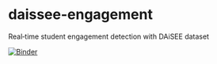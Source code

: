 # daissee-engagement
Real‑time student engagement detection with DAiSEE dataset

[![Binder](https://mybinder.org/badge_logo.svg)](https://mybinder.org/v2/gh/<kullanıcı_adın>/daissee-engagement/main)

